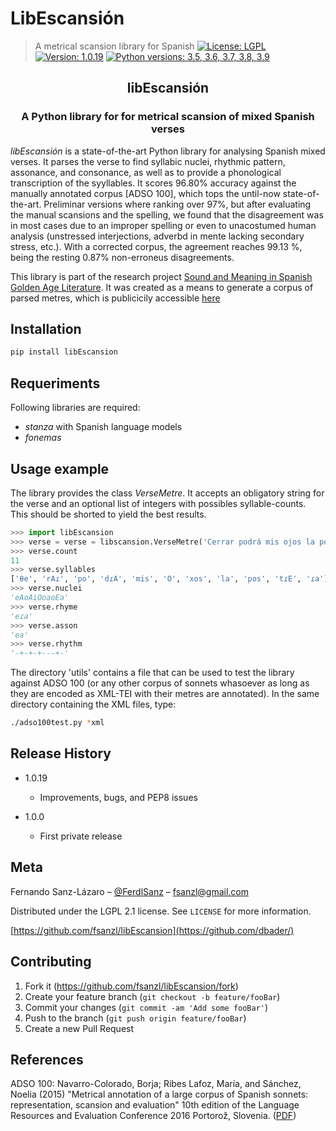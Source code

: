# LibEscansión
> A metrical scansion library for Spanish
[![License: LGPL][license]][license-url]                                                                    
[![Version: 1.0.19][version]][version-url]
[![Python versions: 3.5, 3.6, 3.7, 3.8, 3.9][python-version]][python-version-url]

<h2 align="center">libEscansión</h2>

<h3 align="center">A Python library for for metrical scansion of mixed Spanish verses</h2>


*libEscansión* is a state-of-the-art Python library for analysing Spanish mixed verses. It parses the verse to find syllabic nuclei, rhythmic pattern, assonance, and consonance, as well as to  provide a phonological transcription of the syyllables. It scores 96.80% accuracy against the manually annotated corpus [ADSO 100], which tops the until-now state-of-the-art. Preliminar versions where ranking over 97%, but after evaluating the manual scansions and the spelling, we found that the disagreement was in most cases due to an improper spelling or even to unacostumed human  analysis (unstressed interjections, adverbd in mente lacking secondary stress, etc.). With a corrected corpus, the agreement reaches 99.13 %, being the resting 0.87% non-erroneus disagreements.

This library is part of the research project [Sound and Meaning in Spanish Golden Age Literature](https://soundandmeaning.univie.ac.at/). It was created as a means to generate a corpus of parsed metres, which is publicicily accessible [here](https://soundandmeaning.univie.ac.at/?page_id=175)


## Installation

```sh
pip install libEscansion
```
## Requeriments

Following libraries are required:

* *stanza* with Spanish language models
* *fonemas*



## Usage example

The library provides the class *VerseMetre*. It accepts an obligatory string for the verse and an optional list of integers with possibles syllable-counts. This should be shorted to yield the best results.


```python                                                                                                                                                                                      
>>> import libEscansion
>>> verse = verse = libscansion.VerseMetre('Cerrar podrá mis ojos la postrera ', [11,8,7])
>>> verse.count 
11
>>> verse.syllables
['θe', 'rAɾ', 'po', 'dɾA', 'mis', 'O', 'xos', 'la', 'pos', 'tɾE', 'ɾa']
>>> verse.nuclei  
'eAoAiOoaoEa'
>>> verse.rhyme
'eɾa'
>>> verse.asson
'ea'
>>> verse.rhythm  
'-+-+-+---+-'
```
The directory 'utils' contains a file that can be used to test the library against ADSO 100 (or any other corpus of sonnets whasoever as long as they are encoded as XML-TEI with their metres are annotated). In the same directory containing the XML files, type:

```bash
./adso100test.py *xml
```

## Release History

* 1.0.19
    * Improvements, bugs, and PEP8 issues

* 1.0.0
    * First private release

## Meta

Fernando Sanz-Lázaro – [@FerdlSanz](https://twitter.com/ferdlsanz) – fsanzl@gmail.com

Distributed under the LGPL 2.1 license. See ``LICENSE`` for more information.

[https://github.com/fsanzl/libEscansion](https://github.com/dbader/)

## Contributing

1. Fork it (<https://github.com/fsanzl/libEscansion/fork>)
2. Create your feature branch (`git checkout -b feature/fooBar`)
3. Commit your changes (`git commit -am 'Add some fooBar'`)
4. Push to the branch (`git push origin feature/fooBar`)
5. Create a new Pull Request

## References

ADSO 100: Navarro-Colorado, Borja; Ribes Lafoz, María, and Sánchez, Noelia (2015) "Metrical annotation of a large corpus of Spanish sonnets: representation, scansion and evaluation" 10th edition of the Language Resources and Evaluation Conference 2016 Portorož, Slovenia. ([PDF](http://www.dlsi.ua.es/~borja/navarro2016_MetricalPatternsBank.pdf))


<!-- Markdown link & img dfn's -->
[license]: https://img.shields.io/github/license/fsanzl/libEscansion
[license-url]: https://opensource.org/licenses/LGPL-2.1
[version]: https://img.shields.io/github/v/release/fsanzl/libEscansion
[version-url]: https://pypi.org/project/libEscansion/
[python-version]: https://img.shields.io/pypi/pyversions/libEscansion
[python-version-url]: https://pypi.org/project/libEscansion/
[wiki]: https://github.com/yourname/yourproject/wiki


